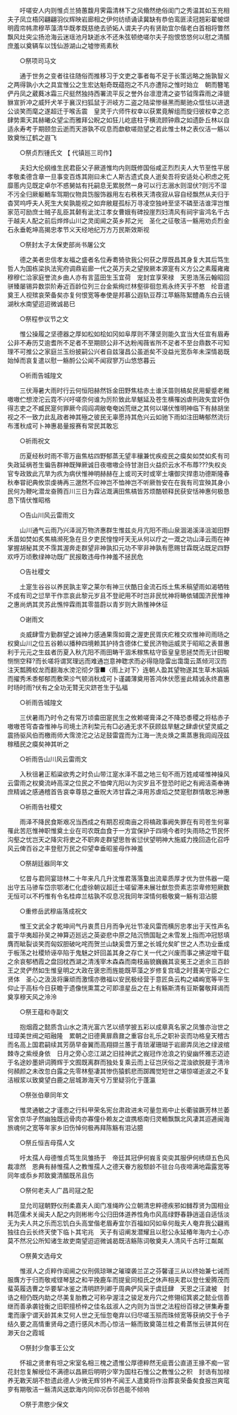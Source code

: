 <!-- { "loadSidebar": true } -->
　　吁嗟安人内则惟贞兰猗蕙馥月霁霜清林下之风翛然绝俗闺门之秀温其如玉充相夫子凤立梧冈翩翩羽仪辉映岩廊相之伊何纺绩诵读冀缺有恭伯鸾匪渎冠翘彩翟帔缬明霞帘帏肃穆苹藻清华既孝既慈绝去骄妬人谓夫子内有贤助宜尔偕老白首相将瞥然飘风灶突尘扬沧海云迷瑶池月缺逝水不还朱弦顿绝嗟尔夫子抱恨悠悠何以慰之清醑庶羞以奠辆车以饯仙游湖山之墟惨焉素秋 

　　○祭项司马文 

　　通于世务之变者往往随俗而推移习于文吏之事者每不足于长策远略之施孰智义之两得孰小大之具宜惟公之生宏达魁奇既蕴抱之不凡亦遭际之惟时始立　朝而簪笔俨丹凤之葳蕤冰霜三尺挺然独持西署流平反之誉外台凛澄清之姿节钺霈霖雨之泽貔貅宣折冲之威歼犬羊于襄汉扫狐鼠于汧岐方二盗之陆梁惨昼黑而颷驰众恇怯以进退公谈笑而麾之遂超迁于喉舌震　皇灵于六师忤权幸以获累竟解组而旋归彼权幸之恣肆势熏天其赫曦众望尘而雅拜公睨之如狂儿屹底柱于横流顾钟鼎之如遗卧丘林以自适永寿考于期颐忽云逝而天游孰不叹息而歔欷嗟勋望之若此惟士林之表仪洁一觞以致奠怅辽鹤之遐飞 

　　○祭贞烈锺氏文 【 代镇廵三司作】 

　　夫妇大伦纲维生民君臣父子厥道惟均内则既修国俗咸正烈烈夫人大节至性平居孝敬柔德含章一旦事变百炼其刚曰未亡人斯古遗式良人逝矣吾将安适处心积虑之死靡慝内见既定卓尔不惑舅姑有托嗣息无累脱然一身可以行志溺水则湿伏?则污不湿不污全归厥躯輀车驾期仪物具饬服饰器用左右秩秩天清夜寂从容自经飘然从夫归于杳冥呜呼夫人死生大矣孰能视之如弃敝屣孤标万寻凌空独峙至坚不磷至洁谁滓岂惟家范可励庶士贼子乱臣其颡有泚沈江孝女曹娥有碑投崖烈妇清风有祠宇宙鸿名千古于越夫人配之前后烨烨山川之灵闺阃之英乡邦之光　圣化之征敬洁一觞用劝贞烈金石永垂乾坤高揭忠孝节义天经地纪万方万民斯效斯视 

　　○祭封太子太保吏部尚书屠公文 

　　德之美者忠信孝友福之盛者名位寿耈猗欤我公何获之厚既昌其身复大其后笃生哲人为国栋梁执法宪府调鼎岩廊一代之英万夫之望揆厥本源寔有义方公之素履雍雍穆穆仁洽家庭誉流乡曲人亦有言蓝田生玉宜荷　宠封宜享荣禄　天恩浩荡云翰昭回骈臻屡锡异数崇阶寿近百龄位列三台金紫绚烂林壑徘徊忽焉永终天乎不憗　纶音遣奠王人视殡哀荣备矣亦复何恨宽等奉使是邦慕公遐轨豆荐江苹觞陈絮醴甬东白云镜湖秋水南望迢迢微诚曷巳 

　　○祭程参议节之文 

　　惟公操履之坚德器之厚如松如桧如冈如阜厚则不薄坚则能久宜当大任宜有眉寿公非不寿历艾逾耆所不足者不至期颐公非不达粉闱薇省所不足者不至台鼎数不可知理不可推公之家庭兰玉纷披嗣公兴者自兹寖昌公虽逝矣不没益光宽忝年未深情曷既始悼而哀复遣以慰一觞酹公公闻不闻寂寥万山悠悠暮云 

　　○祈雨告城隍文 

　　三伏溽暑大雨时行云何恒阳赫然铄金田野焦枯赤土谁沃苗则槁矣民用颦蹙老稚嗷嗷伫想滂沱云霓不兴吁嗟奈何谁为厉阶致此旱魃延及苍生横罹凶虐刑政失宜奸伪得志吏之不臧民寔何罪厥今闾阎凋敝奄奄凶荒继之其何以堪伏惟明神临下有赫胡坐视之不一致力此乱政者神其殛之彼民无辜愿持其危兴云如驰下雨如注田畴郁然流衍布濩秋成可卜神惠曷量报赛有常民其敢忘 

　　○祈雨祝文 

　　历夏经秋时雨不零万亩焦枯四野郁蒸无望丰穰兼忧疾疫民之瘼矣如焚如炙有司失政延祸苍生徧告群神既殚厥诚日夜嗷嗷企待甘澍日火益炽云水不布蓐???失权炎官专政致此亢旱为疚为病伏惟神明赫赫在上或司天时或宰土壤御灾捍患功德斯隆春秋奉甞祀典攸崇虔祷再三邈然不应神岂不恤神岂不听厥咎安在在我有司宜殃其身小民何为鞭叱潜龙奋腾百川三日为霖沾溉满田焦槁皆苏烦酷顿释民获安恬神惠何极恳恳下情伏惟昭格 

　　○告山川风云雷雨文 

　　山川通气云雨乃兴泽润万物济惠群生惟兹炎月亢阳不雨山泉涸渴溪泽沮洳田野禾苗如焚如炙焦槁濒死急在旦夕吏民惶惶吁天无从何以疗之一溉之功山泽云雨在神掌握胡秘其灵不霈其渥奔走群望非神孰扣元功不宰非神孰有愿赐甘霖既沾既足四野欢呼万顷敷绿神功既广民报敢违毋作神羞不拯民危 

　　○告社稷文 

　　土寔生谷谷以养民孰主宰之莱尔有神三伏酷日金流石烁土焦禾稿望雨如渴牺牲不成有司之愆旱干作祟哀此黎元岁且不登祀用不时岂非民忧神将畴依辅国济民惟神之惠尚炳其灵苏此憔悴霖雨其零苗蔚以青岁则大熟惟神休征 

　　○谢雨文 

　　炎威肆雪方勤群望之诚神力感通果霈如膏之渥吏民胥庆疕稚交欢惟神司雨旸之权奠山川之位五谷赖以播种四境赖其护持含德体仁爱民济物运威灵于昭昭之表普惠利于元元之生兹者历夏入秋亢阳不雨田畴干涸禾稼焦枯守臣皇皇思拯焚而无计田畯恻恻空释?而长嗟将谓冥理远而难通岂意神聦求而必得隐隐雷出霭霭云蒸倾河汉而注天瓢腾蛟龙而翻海水滂沱彻夕霮■〈雨上对下〉连朝人盈其望物遂其生草木娟娟而擢秀禾黍郁郁而敷荣沴气顿消秋成可卜谨蠲薄奠用答鸿休伏愿鉴此精诚永终嘉惠时旸时雨?伏有之全功无甧无灾跻苍生于弘福 

　　○祈雨告城隍文 

　　三伏暑雨乃时令之有常万顷畬田寔民生之攸赖嗟膏泽之不降恐黍稷之将枯赤子嗷嗷苍穹杳杳惟神与司境土济利棃元有□必通无求不获顾兹旱魃之肆虐伏望灵威之震扬驱风伯而檄雨师大霈滂沱之沾足鼓雷霆而为江海一洗炎焕之熏蒸惠我闾阎茂兹稼穑民之瘼矣神其听之 

　　○祈雨告山川风云雷雨文 

　　入秋徂暑正稻粱欲秀之时负山带江寔水泽不苗之地三旬不雨万姓咸嗟惟神操风云雷雨之权奠流峙高深之位民之不恤俾亢阳以为灾岁且不登恐时祀之有阙洁斋奉祷庶精诚之感通稽首告哀幸尊慈之垂贶大沛甘霖之泽用苏虐熖之焚寔慰群情敢忘神惠 

　　○祈雨告社稷文 

　　雨泽不降民食斯艰况当西成之有期忍视南亩之将槁政事阙失罪在有司苍生何辜罹此苦厄惟神职惟奠土业在司农既血食于一方宜保护于四境今者时失雨旸之节民怀沟壑之忧岂天之降灾将吏之不职奔走群望思咎省愆伏望明神大施威力挽回造化召呼风云俾百谷之丰登慰万民之仰望幸垂昭鉴母作神羞 

　　○祭胡廷器同年文 

　　忆昔与君同宴琼林二十年来凡几升沈惟君落落敻出流辈质厚才优为世伟器一麾出守五马骖车岱宗鄂渚仁化虚徐朝议超迁士嗟留滞未展壮猷忽赍素志崇卑修短厥数无恒可以不朽惟有令名桂瘁兰枯孰不叹息况我同年深情何极敬奠一觞有泪沾臆 

　　○重修岳武穆庙落成祝文 

　　惟王文武全才乾坤间气丹衷贯日月而争光壮节凌风雷而横厉忠孝出于天性声名震于华夷超孙吴之神算迈廵远之英姿悲中原之陆沉愤国耻之未雪发上指而冲冠怒填膺而眦裂谈笑而匈奴胆破叱咤而贺兰山缺奚啻万里之长城允矣旷世之人杰功业垂成于板荡之社稷矫诬卒陷于鬼魅之奸回盖其身之存亡关一代之兴废而事之拂逆增干载之余哀郁栖霞之盘回枕西湖之清浅宰木森森而南枝庙貌巍巍其衮冕王之逝余三百龄王之灵俨然如生惟皇明之大政在褒忠而旌能既苹藻之岁修复宫墙之时葺美守臣之仁贤体　圣心之汲汲将廉顽而激懦亦徼福以安民极经营于意匠奂云构之嶙峋宽等平生仰止于高标今日获瞻于遗像恍熏蒿之可即凛星岳之在上有觞斯清有豆斯馨敬拜谒而奠享穆天风之泠泠 

　　○祭王蕴和寺副文 

　　抱烟霞之懿质含山水之清光富六艺以绩学披五彩以成章真名家之凤雏亦治世之珪璋美世阀之昭融隆　累朝之旧德黄扉鼎鼐之重容台礼乐之职补衮而功格皇天稽古而名高上国君嗣续其芳荫早奋翼而高翔撷兰蕙于青琐濯珊瑚于岩廊弄凤池之绿波绾棘寺之紫绶身依　日月之旁心恋江湖之旧挂神武之峩冠作沧浪之钓叟幽怀雅志迈迹于名途妙墨妍词腾辉于文囿既离群而独处复乘云而上征岂厌俗之混浊欲脱屣于清泠何頳颜之未改忽白露之先零林壑凄其惨伤猿鹤悲而踯躅觉短世之堪惊嗟逝波之不复洁椒浆以致奠望白鹿之层城渺海天兮万里疑羽化于蓬瀛 

　　○祭张伯章同年文 

　　惟灵通敏之才谨悫之行科甲荣名宪台肃政进未可量忽焉中止长衢骏蹶芳林兰萎官舍京华孑然幽独既远骨肉亦寡僮仆赖友之谊携柩南归灵輀飘飘北风凄其迢逓闽海旅魂何之宽等年家乡旧伤悼何极再拜陈觞有泪沾臆 

　　○祭丘恒吉母孺人文 

　　吁太孺人母德惟贞笃生凤雏扬于　帝廷其冠伊何峩豸奕奕其服伊何绣缬五色风裁凛然　恩典有赫惟孺人之教惟孺人之德天眷方殷颓龄不驻台乌夜啼满地霜露宽等同年或忝乡邦致奠清醑既吊且伤 

　　○祭何老夫人广昌司冦之配 

　　显允司冦朝野仪刑柔嘉夫人闺门准绳昨公立朝清忠粹德疾邪如雠荐贤为国相业韩范儒术关闽夫人配之内则彬彬今公归田体道养性角巾风高绿野春静逍遥自适恬淡无为夫人共之乐而忘饥白头高堂偕老眉寿宜尔百福如冈如阜何哉夫人奄弃我公翩焉独往白云长终天使下临卜其宅兆　天子有诏阐发潜耀且以慰公永延椿年海内士心亦莫不然况公所知诸生故吏南望迢迢微诚曷既洁觞陈词敬奠夫人清风千古旴江粼粼 

　　○祭黄文选母文 

　　惟淑人之贞粹作闺阃之仪刑佩琼琳之璀璨袭兰芷之芬馨谨三从以终始兼七诫而服膺方于归而敬戒铿琴瑟之和平挽鹿车而提瓮同桓氏之休声相夫君以登仕爰腾茂而蜚英履选曹之华要挈冰鉴之清明跻列卿于周典俨风采于虞廷肆　天恩之汪濊被　封诰之相仍既内助之尽美复胎教之可称孕渥洼之骏足发丹穴之修翎绍箕裘之懿业信善继而善承袭铨衡之旧职擅桥梓之佳名兹淑人之内则为当世之法程纷百禄之骈集寿耋耄而康宁谓天龄其未艾何人世之无恒忽奄弃以归尽嗟玉殒而珠倾宽等获纳交于令子结久要之高情重贤母之遗行感风木而心惊洁一觞而致奠蔼兰桂之肴蒸怅云骈其何在渺天台之霞城 

　　○祭封少詹事王公文 

　　怀祖之贤聿有坦之宋室名相三槐之遗惟公厚德粹然无疵晋公直道王掾不痴一官花封忽复解绶位不满德以昌厥后明明少宰为国柱石惟公之教惟公之积　封诰有加禄养无斁天胡不愸遗此德人少微无辉邻杵不闻王人遣奠将作治葬哀荣备矣食报岂爽窀穸有期敬洁一觞清风送歆海内同仰况忝邻邑能不倾响 

　　○祭于肃愍少保文 

